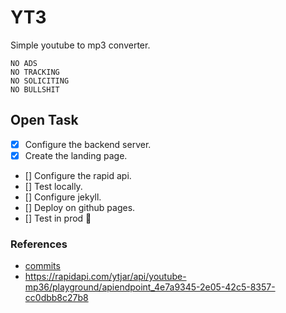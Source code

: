 # YT3
Simple youtube to mp3 converter.

```
NO ADS
NO TRACKING
NO SOLICITING
NO BULLSHIT
```


## Open Task

- [x] Configure the backend server.
- [x] Create the landing page.
- [] Configure the rapid api.
- [] Test locally.
- [] Configure jekyll.
- [] Deploy on github pages.
- [] Test in prod :rocket:
  

### References

- [commits](https://www.conventionalcommits.org/en/v1.0.0-beta.4/)
- https://rapidapi.com/ytjar/api/youtube-mp36/playground/apiendpoint_4e7a9345-2e05-42c5-8357-cc0dbb8c27b8